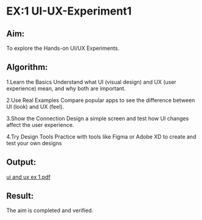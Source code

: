 # EX:1 UI-UX-Experiment1

## Aim:
To explore the Hands-on UI/UX Experiments.

## Algorithm:
1.Learn the Basics Understand what UI (visual design) and UX (user experience) mean, and why both are important.

2.Use Real Examples Compare popular apps to see the difference between UI (look) and UX (feel).

3.Show the Connection Design a simple screen and test how UI changes affect the user experience.

4.Try Design Tools Practice with tools like Figma or Adobe XD to create and test your own designs

## Output:

[ui and ux ex 1.pdf](https://github.com/user-attachments/files/21821954/ui.and.ux.ex.1.pdf)

## Result:

The aim is completed and verified.
